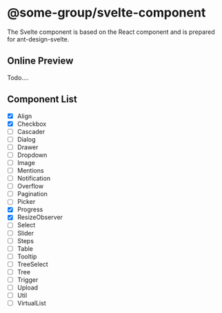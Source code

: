 # @some-group/svelte-component

The Svelte component is based on the React component and is prepared for ant-design-svelte.

## Online Preview

Todo....

## Component List

- [x] Align
- [x] Checkbox
- [ ] Cascader
- [ ] Dialog
- [ ] Drawer
- [ ] Dropdown
- [ ] Image
- [ ] Mentions
- [ ] Notification
- [ ] Overflow
- [ ] Pagination
- [ ] Picker
- [x] Progress
- [x] ResizeObserver
- [ ] Select
- [ ] Slider
- [ ] Steps
- [ ] Table
- [ ] Tooltip
- [ ] TreeSelect
- [ ] Tree
- [ ] Trigger
- [ ] Upload
- [ ] Util
- [ ] VirtualList
